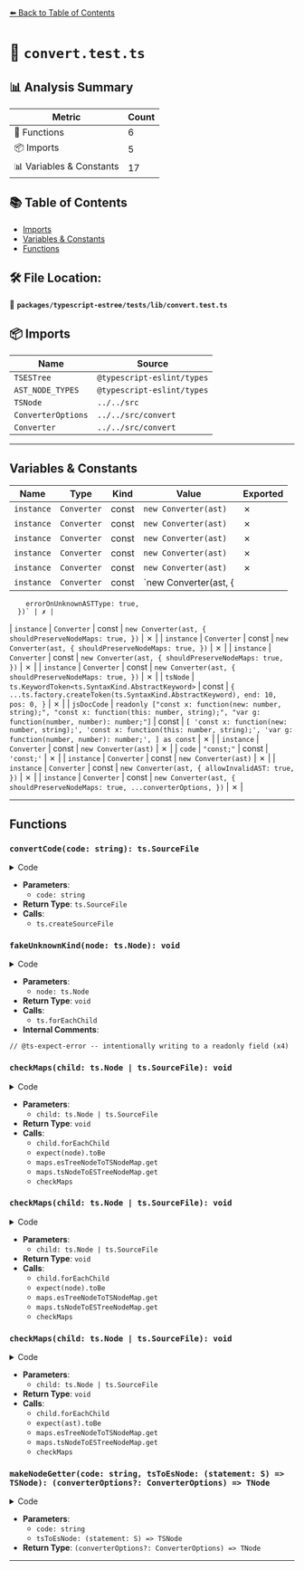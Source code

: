 [⬅️ Back to Table of Contents](../../../../index.md)

# 📄 `convert.test.ts`

## 📊 Analysis Summary

| Metric | Count |
|--------|-------|
| 🔧 Functions | 6 |
| 📦 Imports | 5 |
| 📊 Variables & Constants | 17 |

## 📚 Table of Contents

- [Imports](#imports)
- [Variables & Constants](#variables-constants)
- [Functions](#functions)

## 🛠️ File Location:
📂 **`packages/typescript-estree/tests/lib/convert.test.ts`**

## 📦 Imports

| Name | Source |
|------|--------|
| `TSESTree` | `@typescript-eslint/types` |
| `AST_NODE_TYPES` | `@typescript-eslint/types` |
| `TSNode` | `../../src` |
| `ConverterOptions` | `../../src/convert` |
| `Converter` | `../../src/convert` |


---

## Variables & Constants

| Name | Type | Kind | Value | Exported |
|------|------|------|-------|----------|
| `instance` | `Converter` | const | `new Converter(ast)` | ✗ |
| `instance` | `Converter` | const | `new Converter(ast)` | ✗ |
| `instance` | `Converter` | const | `new Converter(ast)` | ✗ |
| `instance` | `Converter` | const | `new Converter(ast)` | ✗ |
| `instance` | `Converter` | const | `new Converter(ast)` | ✗ |
| `instance` | `Converter` | const | `new Converter(ast, {
        errorOnUnknownASTType: true,
      })` | ✗ |
| `instance` | `Converter` | const | `new Converter(ast, {
      shouldPreserveNodeMaps: true,
    })` | ✗ |
| `instance` | `Converter` | const | `new Converter(ast, {
      shouldPreserveNodeMaps: true,
    })` | ✗ |
| `instance` | `Converter` | const | `new Converter(ast, {
      shouldPreserveNodeMaps: true,
    })` | ✗ |
| `instance` | `Converter` | const | `new Converter(ast, {
        shouldPreserveNodeMaps: true,
      })` | ✗ |
| `tsNode` | `ts.KeywordToken<ts.SyntaxKind.AbstractKeyword>` | const | `{
        ...ts.factory.createToken(ts.SyntaxKind.AbstractKeyword),
        end: 10,
        pos: 0,
      }` | ✗ |
| `jsDocCode` | `readonly ["const x: function(new: number, string);", "const x: function(this: number, string);", "var g: function(number, number): number;"]` | const | `[
      'const x: function(new: number, string);',
      'const x: function(this: number, string);',
      'var g: function(number, number): number;',
    ] as const` | ✗ |
| `instance` | `Converter` | const | `new Converter(ast)` | ✗ |
| `code` | `"const;"` | const | `'const;'` | ✗ |
| `instance` | `Converter` | const | `new Converter(ast)` | ✗ |
| `instance` | `Converter` | const | `new Converter(ast, {
        allowInvalidAST: true,
      })` | ✗ |
| `instance` | `Converter` | const | `new Converter(ast, {
          shouldPreserveNodeMaps: true,
          ...converterOptions,
        })` | ✗ |


---

## Functions

### `convertCode(code: string): ts.SourceFile`

<details><summary>Code</summary>

```ts
function convertCode(code: string): ts.SourceFile {
    return ts.createSourceFile(
      'text.ts',
      code,
      ts.ScriptTarget.ESNext,
      true,
      ts.ScriptKind.TSX,
    );
  }
```
</details>

- **Parameters**:
  - `code: string`
- **Return Type**: `ts.SourceFile`
- **Calls**:
  - `ts.createSourceFile`
### `fakeUnknownKind(node: ts.Node): void`

<details><summary>Code</summary>

```ts
function fakeUnknownKind(node: ts.Node): void {
        ts.forEachChild(node, fakeUnknownKind);
        // @ts-expect-error -- intentionally writing to a readonly field
        node.kind = ts.SyntaxKind.UnparsedPrologue;
      }
```
</details>

- **Parameters**:
  - `node: ts.Node`
- **Return Type**: `void`
- **Calls**:
  - `ts.forEachChild`
- **Internal Comments**:
```
// @ts-expect-error -- intentionally writing to a readonly field (x4)
```

### `checkMaps(child: ts.Node | ts.SourceFile): void`

<details><summary>Code</summary>

```ts
function checkMaps(child: ts.Node | ts.SourceFile): void {
      child.forEachChild(node => {
        if (
          node.kind !== ts.SyntaxKind.EndOfFileToken &&
          node.kind !== ts.SyntaxKind.JsxAttributes &&
          node.kind !== ts.SyntaxKind.VariableDeclaration
        ) {
          expect(node).toBe(
            maps.esTreeNodeToTSNodeMap.get(
              maps.tsNodeToESTreeNodeMap.get(node as TSNode),
            ),
          );
        }
        checkMaps(node);
      });
    }
```
</details>

- **Parameters**:
  - `child: ts.Node | ts.SourceFile`
- **Return Type**: `void`
- **Calls**:
  - `child.forEachChild`
  - `expect(node).toBe`
  - `maps.esTreeNodeToTSNodeMap.get`
  - `maps.tsNodeToESTreeNodeMap.get`
  - `checkMaps`
### `checkMaps(child: ts.Node | ts.SourceFile): void`

<details><summary>Code</summary>

```ts
function checkMaps(child: ts.Node | ts.SourceFile): void {
      child.forEachChild(node => {
        if (
          node.kind !== ts.SyntaxKind.EndOfFileToken &&
          node.kind !== ts.SyntaxKind.JsxAttributes
        ) {
          expect(node).toBe(
            maps.esTreeNodeToTSNodeMap.get(
              maps.tsNodeToESTreeNodeMap.get(node as TSNode),
            ),
          );
        }
        checkMaps(node);
      });
    }
```
</details>

- **Parameters**:
  - `child: ts.Node | ts.SourceFile`
- **Return Type**: `void`
- **Calls**:
  - `child.forEachChild`
  - `expect(node).toBe`
  - `maps.esTreeNodeToTSNodeMap.get`
  - `maps.tsNodeToESTreeNodeMap.get`
  - `checkMaps`
### `checkMaps(child: ts.Node | ts.SourceFile): void`

<details><summary>Code</summary>

```ts
function checkMaps(child: ts.Node | ts.SourceFile): void {
      child.forEachChild(node => {
        if (node.kind !== ts.SyntaxKind.EndOfFileToken) {
          expect(ast).toBe(
            maps.esTreeNodeToTSNodeMap.get(maps.tsNodeToESTreeNodeMap.get(ast)),
          );
        }
        checkMaps(node);
      });
    }
```
</details>

- **Parameters**:
  - `child: ts.Node | ts.SourceFile`
- **Return Type**: `void`
- **Calls**:
  - `child.forEachChild`
  - `expect(ast).toBe`
  - `maps.esTreeNodeToTSNodeMap.get`
  - `maps.tsNodeToESTreeNodeMap.get`
  - `checkMaps`
### `makeNodeGetter(code: string, tsToEsNode: (statement: S) => TSNode): (converterOptions?: ConverterOptions) => TNode`

<details><summary>Code</summary>

```ts
<
        // Small convenience for testing the nodes:
        // eslint-disable-next-line @typescript-eslint/no-unnecessary-type-parameters
        S extends ts.Statement,
        // eslint-disable-next-line @typescript-eslint/no-unnecessary-type-parameters
        TNode extends TSESTree.Node,
      >(
        code: string,
        tsToEsNode: (statement: S) => TSNode,
      ) =>
      (converterOptions?: ConverterOptions): TNode => {
        const ast = convertCode(code);
        const instance = new Converter(ast, {
          shouldPreserveNodeMaps: true,
          ...converterOptions,
        });

        instance.convertProgram();

        return instance
          .getASTMaps()
          .tsNodeToESTreeNodeMap.get(tsToEsNode(ast.statements[0] as S));
      }
```
</details>

- **Parameters**:
  - `code: string`
  - `tsToEsNode: (statement: S) => TSNode`
- **Return Type**: `(converterOptions?: ConverterOptions) => TNode`

---